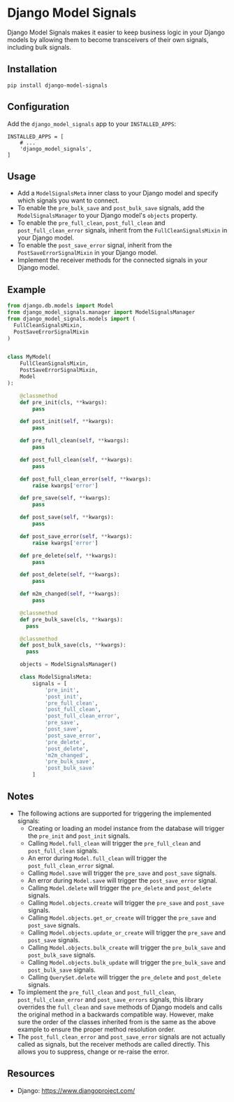 # Django Model Signals

Django Model Signals makes it easier to keep business logic in your Django
models by allowing them to become transceivers of their own signals, including
bulk signals.

## Installation

```
pip install django-model-signals
```

## Configuration

Add the `django_model_signals` app to your `INSTALLED_APPS`:
```
INSTALLED_APPS = [
    # ...
    'django_model_signals',
]
```

## Usage

- Add a `ModelSignalsMeta` inner class to your Django model and specify which
signals you want to connect.
- To enable the `pre_bulk_save` and `post_bulk_save` signals, add the
  `ModelSignalsManager` to your Django model's `objects` property.
- To enable the `pre_full_clean`, `post_full_clean` and `post_full_clean_error`
  signals, inherit from the `FullCleanSignalsMixin` in your Django model.
- To enable the `post_save_error` signal, inherit from the
  `PostSaveErrorSignalMixin` in your Django model.
- Implement the receiver methods for the connected signals in your Django
  model.


## Example
```python
from django.db.models import Model
from django_model_signals.manager import ModelSignalsManager
from django_model_signals.models import (
  FullCleanSignalsMixin,
  PostSaveErrorSignalMixin
)


class MyModel(
    FullCleanSignalsMixin,
    PostSaveErrorSignalMixin,
    Model
):

    @classmethod
    def pre_init(cls, **kwargs):
        pass

    def post_init(self, **kwargs):
        pass

    def pre_full_clean(self, **kwargs):
        pass

    def post_full_clean(self, **kwargs):
        pass

    def post_full_clean_error(self, **kwargs):
        raise kwargs['error']

    def pre_save(self, **kwargs):
        pass

    def post_save(self, **kwargs):
        pass

    def post_save_error(self, **kwargs):
        raise kwargs['error']

    def pre_delete(self, **kwargs):
        pass

    def post_delete(self, **kwargs):
        pass

    def m2m_changed(self, **kwargs):
        pass

    @classmethod
    def pre_bulk_save(cls, **kwargs):
      pass

    @classmethod
    def post_bulk_save(cls, **kwargs):
      pass

    objects = ModelSignalsManager()

    class ModelSignalsMeta:
        signals = [
            'pre_init',
            'post_init',
            'pre_full_clean',
            'post_full_clean',
            'post_full_clean_error',
            'pre_save',
            'post_save',
            'post_save_error',
            'pre_delete',
            'post_delete',
            'm2m_changed',
            'pre_bulk_save',
            'post_bulk_save'
        ]
```

## Notes

- The following actions are supported for triggering the implemented signals:
  - Creating or loading an model instance from the database will trigger the
    `pre_init` and `post_init` signals.
  - Calling `Model.full_clean` will trigger the `pre_full_clean` and
    `post_full_clean` signals.
  - An error during `Model.full_clean` will trigger the `post_full_clean_error`
    signal.
  - Calling `Model.save` will trigger the `pre_save` and `post_save` signals.
  - An error during `Model.save` will trigger the `post_save_error` signal.
  - Calling `Model.delete` will trigger the `pre_delete` and `post_delete`
    signals.
  - Calling `Model.objects.create` will trigger the `pre_save` and `post_save`
    signals.
  - Calling `Model.objects.get_or_create` will trigger the `pre_save` and
    `post_save` signals.
  - Calling `Model.objects.update_or_create` will trigger the `pre_save` and
    `post_save` signals.
  - Calling `Model.objects.bulk_create` will trigger the `pre_bulk_save` and
    `post_bulk_save` signals.
  - Calling `Model.objects.bulk_update` will trigger the `pre_bulk_save` and
    `post_bulk_save` signals.
  - Calling `QuerySet.delete` will trigger the `pre_delete` and `post_delete`
    signals.
- To implement the `pre_full_clean` and `post_full_clean`,
  `post_full_clean_error` and `post_save_errors` signals, this library
  overrides the `full_clean` and `save` methods of Django models and calls the
  original method in a backwards compatible way. However, make sure the order
  of the classes inherited from is the same as the above example to ensure the
  proper method resolution order.
- The `post_full_clean_error` and `post_save_error` signals are not actually
  called as signals, but the receiver methods are called directly. This allows
  you to suppress, change or re-raise the error.

## Resources

- Django: https://www.djangoproject.com/
